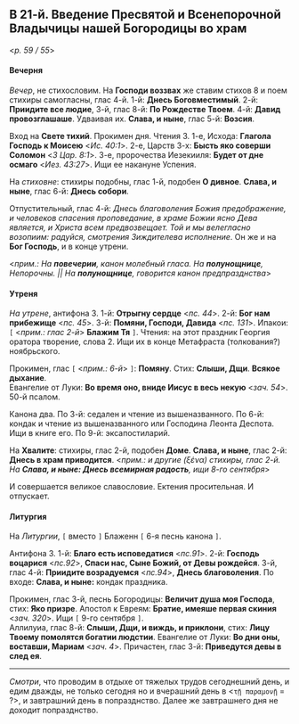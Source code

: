 ## В 21-й. Введение Пресвятой и Всенепорочной Владычицы нашей Богородицы во храм

<*p. 59 / 55*>

#### Вечерня

*Вечер*, не стихословим. На **Господи воззвах** же ставим стихов 8 и поем стихиры самогласны, 
глас 4-й. 1-й: **Днесь Боговместимый**. 2-й: **Приидите все людие**, 3-й, глас 8-й: **По Рождестве Твоем**. 
4-й: **Давид провозглашаше**. Удваивая их. **Слава, и ныне**, глас 5-й: **Возсия**.  

Вход на **Свете тихий**. Прокимен дня. Чтения 3. 
1-е, Исхода: **Глагола Господь к Моисею** <*Ис. 40:1*>.
2-е, Царств 3-х: **Бысть яко соверши Соломон** <*3 Цар. 8:1*>.
3-е, пророчества Иезекииля: **Будет от дне осмаго** <*Иез. 43:27*>. Ищи ее накануне Успения. 

На *стиховне*: стихиры подобны, глас 1-й, подобен **О дивное**. **Слава, и ныне**, глас 6-й: 
**Днесь собори**.   

Отпустительный, глас 4-й: *Днесь благоволения Божия предображение, и человеков спасения проповедание, 
в храме Божии ясно Дева является, и Христа всем предвозвещает. Той и мы велегласно возопиим: радуйся, 
смотрения Зиждителева исполнение*. 
Он же и на **Бог Господь**, и в конце утрени. 

<*прим.: На **повечерии**, канон молебный гласа. На **полунощнице**, Непорочны. || 
На **полунощнице**, говорится канон предпразднства*>

#### Утреня

*На утрене*, антифона 3. 
1-й: **Отрыгну сердце** <*пс. 44*>. 2-й: **Бог нам прибежище** <*пс. 45*>. 
3-й: **Помяни, Господи, Давида** <*пс. 131*>. Ипакои: `[` <*прим.: глас 2-й*> **Блажим Тя** `]`. 
Чтения: на этот праздник Георгия оратора творение, слова 2. Ищи их в конце Метафраста (толкования?) ноябрьского.   

Прокимен, глас `[` <*прим.: 6-й*>  `]`: **Помяну**. Стих: **Слыши, Дщи**. **Всякое дыхание**.  
Евангелие от Луки: **Во время оно, вниде Иисус в весь некую** <*зач. 54*>. 50-й псалом. 

Канона два. 
По 3-й: седален и чтение из вышеназванного. 
По 6-й: кондак и чтение из вышеназванного или Господина Леонта Деспота. Ищи в книге его. 
По 9-й: эксапостиларий. 

На **Хвалите**: стихиры, глас 2-й, подобен **Доме**. **Слава, и ныне**, глас 2-й: **Днесь в храм приводится**.
<*прим.: и другие (ξένα) стихиры, глас 2-й. На **Слава, и ныне: Днесь всемирная радость**, 
ищи 8-го сентября*>

И совершается великое славословие. Ектения просительная. И отпускает.   

#### Литургия 

На *Литургии*, `[` вместо `]` Блаженн `[` 6-я песнь канона `]`. 

Антифона 3. 1-й: **Благо есть исповедатися** <*пс.91*>. 
2-й: **Господь воцарися** <*пс.92*>, **Спаси нас, Сыне Божий, от Девы рождейся**. 
3-й, глас 4-й: **Приидите возрадуемся** <*пс.94*>, **Днесь благоволения**. 
По входе: **Слава, и ныне:** кондак праздника. 

Прокимен, глас 3-й, песнь Богородицы: **Величит душа моя Господа**, стих: **Яко призре**. 
Апостол к Евреям: **Братие, имеяше первая скиния** <*зач. 320*>. Ищи `[` 9-го сентября `]`.  
Аллилуиа, глас 8-й: **Слыши, Дщи, и виждь, и приклони**, стих: **Лицу Твоему помолятся богатии людстии**. 
Евангелие от Луки: **Во дни оны, воставши, Мариам** <*зач. 4*>. 
Причастен, глас 3-й: **Приведутся девы в след ея**. 

---

*Смотри*, что проводим в отдыхе от тяжелых трудов сегоднешний день, и едим дважды, не только сегодня но 
и вчерашний день в <`τῇ παραμονῇ` = ?>, и завтрашний день в попразднство. Далее же завтрашнего дня не доходит 
попразднство. 
